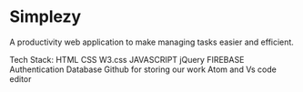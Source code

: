 # Simplezy
A productivity web application to make managing tasks easier and efficient.

Tech Stack:
HTML
CSS
W3.css
JAVASCRIPT
jQuery
FIREBASE
Authentication
Database
Github for storing our work
Atom and Vs code editor
